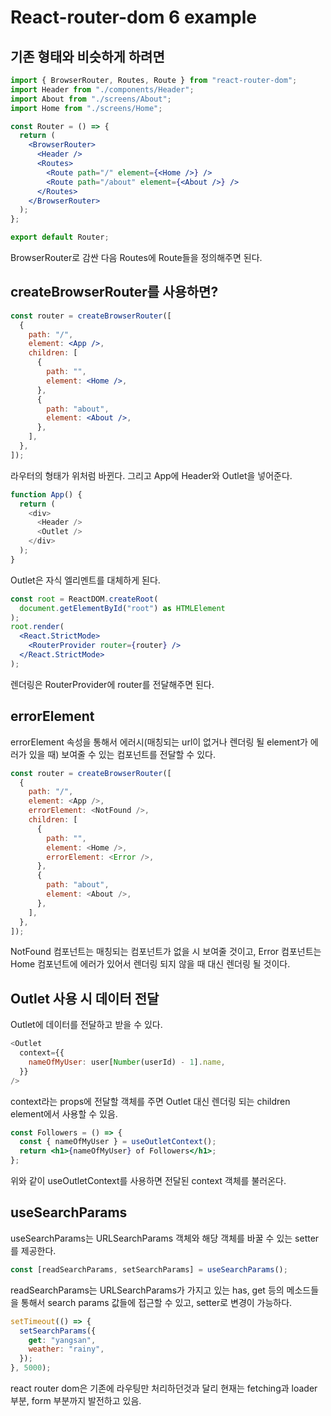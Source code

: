 # React-router-dom 6 example

## 기존 형태와 비슷하게 하려면

```jsx
import { BrowserRouter, Routes, Route } from "react-router-dom";
import Header from "./components/Header";
import About from "./screens/About";
import Home from "./screens/Home";

const Router = () => {
  return (
    <BrowserRouter>
      <Header />
      <Routes>
        <Route path="/" element={<Home />} />
        <Route path="/about" element={<About />} />
      </Routes>
    </BrowserRouter>
  );
};

export default Router;
```

BrowserRouter로 감싼 다음 Routes에 Route들을 정의해주면 된다.

## createBrowserRouter를 사용하면?

```jsx
const router = createBrowserRouter([
  {
    path: "/",
    element: <App />,
    children: [
      {
        path: "",
        element: <Home />,
      },
      {
        path: "about",
        element: <About />,
      },
    ],
  },
]);
```

라우터의 형태가 위처럼 바뀐다. 그리고 App에 Header와 Outlet을 넣어준다.

```js
function App() {
  return (
    <div>
      <Header />
      <Outlet />
    </div>
  );
}
```

Outlet은 자식 엘리멘트를 대체하게 된다.

```jsx
const root = ReactDOM.createRoot(
  document.getElementById("root") as HTMLElement
);
root.render(
  <React.StrictMode>
    <RouterProvider router={router} />
  </React.StrictMode>
);
```

렌더링은 RouterProvider에 router를 전달해주면 된다.

## errorElement

errorElement 속성을 통해서 에러시(매칭되는 url이 없거나 렌더링 될 element가 에러가 있을 때) 보여줄 수 있는 컴포넌트를 전달할 수 있다.

```js
const router = createBrowserRouter([
  {
    path: "/",
    element: <App />,
    errorElement: <NotFound />,
    children: [
      {
        path: "",
        element: <Home />,
        errorElement: <Error />,
      },
      {
        path: "about",
        element: <About />,
      },
    ],
  },
]);
```

NotFound 컴포넌트는 매칭되는 컴포넌트가 없을 시 보여줄 것이고, Error 컴포넌트는 Home 컴포넌트에 에러가 있어서 렌더링 되지 않을 때 대신 렌더링 될 것이다.

## Outlet 사용 시 데이터 전달

Outlet에 데이터를 전달하고 받을 수 있다.

```js
<Outlet
  context={{
    nameOfMyUser: user[Number(userId) - 1].name,
  }}
/>
```

context라는 props에 전달할 객체를 주면 Outlet 대신 렌더링 되는 children element에서 사용할 수 있음.

```jsx
const Followers = () => {
  const { nameOfMyUser } = useOutletContext();
  return <h1>{nameOfMyUser} of Followers</h1>;
};
```

위와 같이 useOutletContext를 사용하면 전달된 context 객체를 불러온다.

## useSearchParams

useSearchParams는 URLSearchParams 객체와 해당 객체를 바꿀 수 있는 setter를 제공한다.

```jsx
const [readSearchParams, setSearchParams] = useSearchParams();
```

readSearchParams는 URLSearchParams가 가지고 있는 has, get 등의 메소드들을 통해서 search params 값들에 접근할 수 있고, setter로 변경이 가능하다.

```jsx
setTimeout(() => {
  setSearchParams({
    get: "yangsan",
    weather: "rainy",
  });
}, 5000);
```

react router dom은 기존에 라우팅만 처리하던것과 달리 현재는 fetching과 loader 부분, form 부분까지 발전하고 있음.
